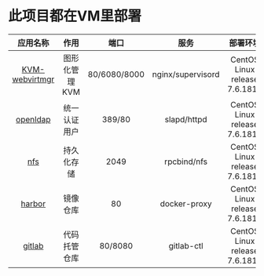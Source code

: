 # 此项目都在VM里部署
|应用名称|作用|端口|服务|部署环境|
|:--:|:--:|:--:|:--:|:--:|
|[KVM-webvirtmgr](https://github.com/happinesslijian/VM/tree/master/KVM-webvirtmgr)|图形化管理KVM|80/6080/8000|nginx/supervisord|CentOS Linux release 7.6.1810|
|[openldap](https://github.com/happinesslijian/VM/tree/master/openldap)|统一认证用户|389/80|slapd/httpd|CentOS Linux release 7.6.1810|
|[nfs](https://github.com/happinesslijian/VM/tree/master/VM%E5%AE%89%E8%A3%85nfs)|持久化存储|2049|rpcbind/nfs|CentOS Linux release 7.6.1810|
|[harbor](https://github.com/happinesslijian/VM/tree/master/harbor)|镜像仓库|80|docker-proxy|CentOS Linux release 7.6.1810|
|[gitlab](https://github.com/happinesslijian/VM/tree/master/gitlab)|代码托管仓库|80/8080|gitlab-ctl|CentOS Linux release 7.6.1810|
